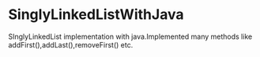 # SinglyLinkedListWithJava
SInglyLinkedList implementation with java.Implemented many methods like addFirst(),addLast(),removeFirst() etc.
